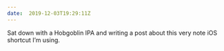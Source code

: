 ```yaml
---
date:  2019-12-03T19:29:11Z
---
```

Sat down with a Hobgoblin IPA and writing a post about this very note iOS shortcut I’m using.